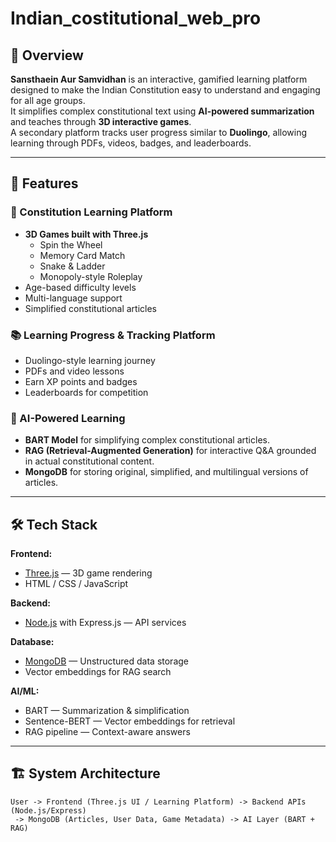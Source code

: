 # Indian_costitutional_web_pro

## 📌 Overview
**Sansthaein Aur Samvidhan** is an interactive, gamified learning platform designed to make the Indian Constitution easy to understand and engaging for all age groups.  
It simplifies complex constitutional text using **AI-powered summarization** and teaches through **3D interactive games**.  
A secondary platform tracks user progress similar to **Duolingo**, allowing learning through PDFs, videos, badges, and leaderboards.

---

## 🚀 Features

### 🎯 Constitution Learning Platform
- **3D Games built with Three.js**
    - Spin the Wheel
    - Memory Card Match
    - Snake & Ladder
    - Monopoly-style Roleplay
- Age-based difficulty levels
- Multi-language support
- Simplified constitutional articles

### 📚 Learning Progress & Tracking Platform
- Duolingo-style learning journey
- PDFs and video lessons
- Earn XP points and badges
- Leaderboards for competition

### 🤖 AI-Powered Learning
- **BART Model** for simplifying complex constitutional articles.
- **RAG (Retrieval-Augmented Generation)** for interactive Q&A grounded in actual constitutional content.
- **MongoDB** for storing original, simplified, and multilingual versions of articles.

---

## 🛠️ Tech Stack

**Frontend:**
- [Three.js](https://threejs.org/) — 3D game rendering
- HTML / CSS / JavaScript

**Backend:**
- [Node.js](https://nodejs.org/) with Express.js — API services

**Database:**
- [MongoDB](https://www.mongodb.com/) — Unstructured data storage
- Vector embeddings for RAG search

**AI/ML:**
- BART — Summarization & simplification
- Sentence-BERT — Vector embeddings for retrieval
- RAG pipeline — Context-aware answers

---

## 🏗️ System Architecture
```plaintext
User -> Frontend (Three.js UI / Learning Platform) -> Backend APIs (Node.js/Express)
 -> MongoDB (Articles, User Data, Game Metadata) -> AI Layer (BART + RAG)
